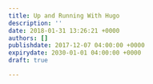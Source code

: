 ```yaml
---
title: Up and Running With Hugo
description: ''
date: 2018-01-31 13:26:21 +0000
authors: []
publishdate: 2017-12-07 04:00:00 +0000
expirydate: 2030-01-01 04:00:00 +0000
draft: true

---
```

